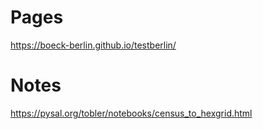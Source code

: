 # Pages
https://boeck-berlin.github.io/testberlin/

# Notes

https://pysal.org/tobler/notebooks/census_to_hexgrid.html

